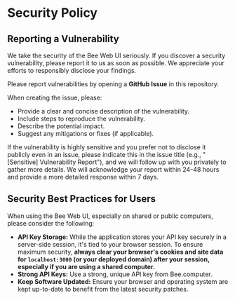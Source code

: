 # Security Policy

## Reporting a Vulnerability

We take the security of the Bee Web UI seriously. If you discover a security vulnerability, please report it to us as soon as possible. We appreciate your efforts to responsibly disclose your findings.

Please report vulnerabilities by opening a **GitHub Issue** in this repository. 

When creating the issue, please:

*   Provide a clear and concise description of the vulnerability.
*   Include steps to reproduce the vulnerability.
*   Describe the potential impact.
*   Suggest any mitigations or fixes (if applicable).

If the vulnerability is highly sensitive and you prefer not to disclose it publicly even in an issue, please indicate this in the issue title (e.g., "[Sensitive] Vulnerability Report"), and we will follow up with you privately to gather more details. We will acknowledge your report within 24-48 hours and provide a more detailed response within 7 days.

## Security Best Practices for Users

When using the Bee Web UI, especially on shared or public computers, please consider the following:

*   **API Key Storage:** While the application stores your API key securely in a server-side session, it's tied to your browser session. To ensure maximum security, **always clear your browser's cookies and site data for `localhost:3000` (or your deployed domain) after your session, especially if you are using a shared computer.**
*   **Strong API Keys:** Use a strong, unique API key from Bee.computer.
*   **Keep Software Updated:** Ensure your browser and operating system are kept up-to-date to benefit from the latest security patches.
